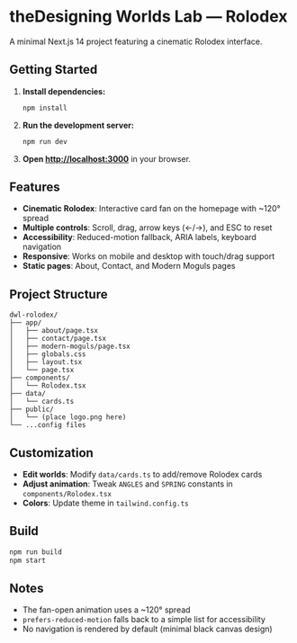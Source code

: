 # theDesigning Worlds Lab — Rolodex

A minimal Next.js 14 project featuring a cinematic Rolodex interface.

## Getting Started

1. **Install dependencies:**
   ```bash
   npm install
   ```

2. **Run the development server:**
   ```bash
   npm run dev
   ```

3. **Open [http://localhost:3000](http://localhost:3000)** in your browser.

## Features

- **Cinematic Rolodex**: Interactive card fan on the homepage with ~120° spread
- **Multiple controls**: Scroll, drag, arrow keys (←/→), and ESC to reset
- **Accessibility**: Reduced-motion fallback, ARIA labels, keyboard navigation
- **Responsive**: Works on mobile and desktop with touch/drag support
- **Static pages**: About, Contact, and Modern Moguls pages

## Project Structure

```
dwl-rolodex/
├── app/
│   ├── about/page.tsx
│   ├── contact/page.tsx
│   ├── modern-moguls/page.tsx
│   ├── globals.css
│   ├── layout.tsx
│   └── page.tsx
├── components/
│   └── Rolodex.tsx
├── data/
│   └── cards.ts
├── public/
│   └── (place logo.png here)
└── ...config files
```

## Customization

- **Edit worlds**: Modify `data/cards.ts` to add/remove Rolodex cards
- **Adjust animation**: Tweak `ANGLES` and `SPRING` constants in `components/Rolodex.tsx`
- **Colors**: Update theme in `tailwind.config.ts`

## Build

```bash
npm run build
npm start
```

## Notes

- The fan-open animation uses a ~120° spread
- `prefers-reduced-motion` falls back to a simple list for accessibility
- No navigation is rendered by default (minimal black canvas design)

